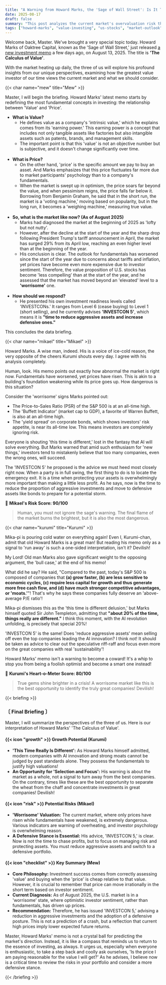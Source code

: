 ```yaml
---
title: "A Warning from Howard Marks, the 'Sage of Wall Street': Is It Time to Sell?"
date: 2025-08-17
draft: false
summary: "This post analyzes the current market's overvaluation risk through Oaktree Capital's Howard Marks' latest memo, 'The Calculus of Value.' It explores the clash between Mikael's warning of a 'worrisome' situation where prices rise despite worsening fundamentals, and Kurumi's optimism that the new era led by the AI revolution justifies high valuations, seeking a wise investment strategy."
tags: ["howard-marks", "value-investing", "us-stocks", "market-outlook", "oaktree-capital"]
---
```


<p>Welcome back, Master. We've brought a very special topic today. Howard Marks of Oaktree Capital, known as the 'Sage of Wall Street,' just released <a href="https://www.oaktreecapital.com/insights/memo/the-calculus-of-value">a new investment memo</a> a few days ago, on August 13, 2025. The title is <strong>'The Calculus of Value'</strong>.</p>
<p>With the market heating up daily, the three of us will explore his profound insights from our unique perspectives, examining how the greatest value investor of our time views the current market and what we should consider.</p>

{{< char name="mew" title="Mew" >}}
<p>Master, I will begin the briefing. Howard Marks' latest memo starts by redefining the most fundamental concepts in investing: the relationship between 'Value' and 'Price'.</p>
<ul>
<li><strong>What is Value?</strong>
<ul>
<li>He defines value as a company's 'intrinsic value,' which he explains comes from its 'earning power.' This earning power is a concept that includes not only tangible assets like factories but also intangible assets such as patents, brands, and management skills.</li>
<li>The important point is that this 'value' is not an objective number but is subjective, and it doesn't change significantly over time.</li>
</ul>
</li><br>
<li><strong>What is Price?</strong>
<ul>
<li>On the other hand, 'price' is the specific amount we pay to buy an asset. And Marks emphasizes that this price fluctuates far more due to market participants' psychology than to a company's fundamentals.</li>
<li>When the market is swept up in optimism, the price soars far beyond the value, and when pessimism reigns, the price falls far below it. Borrowing from Benjamin Graham, he said that in the short run, the market is a 'voting machine,' moving based on popularity, but in the long run, it becomes a 'weighing machine,' measuring true value.</li>
</ul>
</li><br>
<li><strong>So, what is the market like now? (As of August 2025)</strong>
<ul>
<li>Marks had diagnosed the market at the beginning of 2025 as 'lofty but not nutty'.</li>
<li>However, after the decline at the start of the year and the sharp drop following President Trump's tariff announcement in April, the market has surged 29% from its April low, reaching an even higher level than at the beginning of the year.</li>
<li>His conclusion is clear. The outlook for fundamentals has worsened since the start of the year due to concerns about tariffs and inflation, yet prices have become even more expensive due to investor sentiment. Therefore, the value proposition of U.S. stocks has become 'less compelling' than at the start of the year, and he assessed that the market has moved beyond an 'elevated' level to a <strong>'worrisome'</strong> one.</li>
</ul>
</li><br>
<li><strong>How should we respond?</strong>
<ul>
<li>He presented his own investment readiness levels called 'INVESTCONs.' It ranges from Level 6 (cease buying) to Level 1 (short selling), and he currently advises <strong>'INVESTCON 5'</strong>, which means it is <strong>"time to reduce aggressive assets and increase defensive ones."</strong></li>
</ul>
</li>
</ul>
<p>This concludes the data briefing.</p>

{{< char name="mikael" title="Mikael" >}}
<p>Howard Marks. A wise man, indeed. His is a voice of ice-cold reason, the very opposite of the cheers Kurumi shouts every day. I agree with his analysis completely.</p>
<p>Human, look. His memo points out exactly how abnormal the market is right now. Fundamentals have worsened, yet prices have risen. This is akin to a building's foundation weakening while its price goes up. How dangerous is this situation?</p>
<p>Consider the 'worrisome' signs Marks pointed out:</p>
<ul>
<li>The Price-to-Sales Ratio (PSR) of the S&P 500 is at an all-time high.</li>
<li>The 'Buffett Indicator' (market cap to GDP), a favorite of Warren Buffett, is also at an all-time high.</li>
<li>The 'yield spread' on corporate bonds, which shows investors' risk appetite, is near its all-time low. This means investors are completely ignoring risk.</li>
</ul>
<p>Everyone is shouting 'this time is different,' lost in the fantasy that AI will solve everything. But Marks warned that amid such enthusiasm for 'new things,' investors tend to mistakenly believe that too many companies, even the wrong ones, will succeed.</p>
<p>The 'INVESTCON 5' he proposed is the advice we must heed most closely right now. When a party is in full swing, the first thing to do is to locate the emergency exit. It is a time when protecting your assets is overwhelmingly more important than making a little less profit. As he says, now is the time to reduce the proportion of aggressive investments and move to defensive assets like bonds to prepare for a potential storm.</p>

<p>🚨 <strong>Mikael's Risk Score: 90/100</strong></p>
<blockquote><p>Human, you must not ignore the sage's warning. The final flame of the market burns the brightest, but it is also the most dangerous.</p>
</blockquote>

{{< char name="kurumi" title="Kurumi" >}}
<p>Mika-pi is pouring cold water on everything again! Even I, Kurumi-chan, admit that old Howard Marks is a great man! But reading his memo only as a signal to 'run away' is such a one-sided interpretation, isn't it? Devilish!</p>
<p>My Lord! Old man Marks also gave significant weight to the opposing argument, the 'bull case,' at the end of his memo!</p>
<p>What did he say? He said, "Compared to the past, today's S&P 500 is composed of companies that <strong>(a) grow faster, (b) are less sensitive to economic cycles, (c) require less capital for growth and thus generate more free cash flow, and (d) have much stronger competitive advantages, or 'moats.'</strong>"! That's why he says these companies fully deserve an 'above-average P/E ratio'!</p>
<p>Mika-pi dismisses this as the 'this time is different delusion,' but Marks himself quoted Sir John Templeton, admitting that <strong>"about 20% of the time, things really are different."</strong> I think this moment, with the AI revolution unfolding, is precisely that special 20%!</p>
<p>'INVESTCON 5' is the same! Does 'reduce aggressive assets' mean selling off even the top companies leading the AI innovation? I think not! It should be taken as advice to clear out the speculative riff-raff and focus even more on the great companies with real 'sustainability'!</p>
<p>Howard Marks' memo isn't a warning to become a coward! It's a whip to stop you from being a foolish optimist and become a smart one instead!</p>

<p>💖 <strong>Kurumi's Heart-o-Meter Score: 80/100</strong></p>
<blockquote><p>True gems shine brighter in a crisis! A worrisome market like this is the best opportunity to identify the truly great companies! Devilish!</p>
</blockquote>

{{< briefing >}}
<h3><strong>〔 Final Briefing 〕</strong></h3>
<p>Master, I will summarize the perspectives of the three of us. Here is our interpretation of Howard Marks' 'The Calculus of Value'.</p>

<h4><span class="svg-icon">{{< icon "growth" >}}</span> Growth Potential (Kurumi)</h4>
<ul>
<li><strong>'This Time Really Is Different':</strong> As Howard Marks himself admitted, modern companies with AI innovation and strong moats cannot be judged by past standards alone. They possess the fundamentals to justify high valuations!</li>
<li><strong>An Opportunity for 'Selection and Focus':</strong> His warning is about the market as a whole, not a signal to turn away from the best companies. On the contrary, times like these are the best opportunity to separate the wheat from the chaff and concentrate investments in great companies! Devilish!</li>
</ul>

<h4><span class="svg-icon">{{< icon "risk" >}}</span> Potential Risks (Mikael)</h4>
<ul>
<li><strong>'Worrisome' Valuation:</strong> The current market, where only prices have risen while fundamentals have weakened, is extremely dangerous. Various indicators are warning of overheating, and investor psychology is overwhelming reason.</li>
<li><strong>A Defensive Stance is Essential:</strong> His advice, 'INVESTCON 5,' is clear. Now is not the time to chase profits, but to focus on managing risk and protecting assets. You must reduce aggressive assets and switch to a defensive portfolio.</li>
</ul>

<h4><span class="svg-icon">{{< icon "checklist" >}}</span> Key Summary (Mew)</h4>
<ul>
<li><strong>Core Philosophy:</strong> Investment success comes from correctly assessing 'value' and buying when the 'price' is cheap relative to that value. However, it is crucial to remember that price can move irrationally in the short term based on investor sentiment.</li>
<li><strong>Current Diagnosis:</strong> As of August 2025, the U.S. market is in a 'worrisome' state, where optimistic investor sentiment, rather than fundamentals, has driven up prices.</li>
<li><strong>Recommendation:</strong> Therefore, he has issued 'INVESTCON 5,' advising a reduction in aggressive investments and the adoption of a defensive posture. This is not a prediction of a crash, but a reflection that current high prices imply lower expected future returns.</li>
</ul>

<div class="final-conclusion">
<p>Master, Howard Marks' memo is not a crystal ball for predicting the market's direction. Instead, it is like a compass that reminds us to return to the essence of investing, as always. It urges us, especially when everyone is enthusiastic, to take a step back and coolly ask ourselves, 'Is the price I am paying reasonable for the value I will get?' As he advises, I believe now is a critical time to review the risks in your portfolio and consider a more defensive stance.</p>
</div>
{{< /briefing >}}